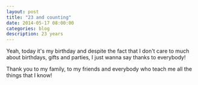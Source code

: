 ```yaml
---
layout: post
title: "23 and counting"
date: 2014-05-17 08:00:00
categories: blog
description: 23 years
---
```


Yeah, today it's my birthday and despite the fact that I don't care to much about birthdays, gifts and parties, I just wanna say thanks to everybody!

Thank you to my family, to my friends and everybody who teach me all the things that I know!